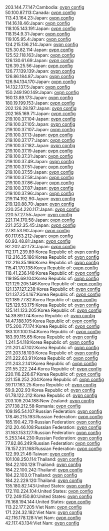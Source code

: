 203.144.77.147:Cambodia: [ovpn config](vpn/203_144_77_147.ovpn)  
50.100.87.113:Canada: [ovpn config](vpn/50_100_87_113.ovpn)  
113.43.164.23:Japan: [ovpn config](vpn/113_43_164_23.ovpn)  
114.16.18.46:Japan: [ovpn config](vpn/114_16_18_46.ovpn)  
118.105.143.191:Japan: [ovpn config](vpn/118_105_143_191.ovpn)  
118.154.9.31:Japan: [ovpn config](vpn/118_154_9_31.ovpn)  
119.105.95.4:Japan: [ovpn config](vpn/119_105_95_4.ovpn)  
124.215.136.214:Japan: [ovpn config](vpn/124_215_136_214.ovpn)  
125.30.82.114:Japan: [ovpn config](vpn/125_30_82_114.ovpn)  
125.52.118.163:Japan: [ovpn config](vpn/125_52_118_163.ovpn)  
126.130.61.69:Japan: [ovpn config](vpn/126_130_61_69.ovpn)  
126.39.25.56:Japan: [ovpn config](vpn/126_39_25_56.ovpn)  
126.77.139.139:Japan: [ovpn config](vpn/126_77_139_139.ovpn)  
126.86.184.87:Japan: [ovpn config](vpn/126_86_184_87.ovpn)  
126.94.134.170:Japan: [ovpn config](vpn/126_94_134_170.ovpn)  
14.132.137.5:Japan: [ovpn config](vpn/14_132_137_5.ovpn)  
150.249.190.149:Japan: [ovpn config](vpn/150_249_190_149.ovpn)  
160.13.89.173:Japan: [ovpn config](vpn/160_13_89_173.ovpn)  
180.19.199.153:Japan: [ovpn config](vpn/180_19_199_153.ovpn)  
202.126.28.197:Japan: [ovpn config](vpn/202_126_28_197.ovpn)  
202.165.169.71:Japan: [ovpn config](vpn/202_165_169_71.ovpn)  
219.100.37.104:Japan: [ovpn config](vpn/219_100_37_104.ovpn)  
219.100.37.105:Japan: [ovpn config](vpn/219_100_37_105.ovpn)  
219.100.37.107:Japan: [ovpn config](vpn/219_100_37_107.ovpn)  
219.100.37.13:Japan: [ovpn config](vpn/219_100_37_13.ovpn)  
219.100.37.177:Japan: [ovpn config](vpn/219_100_37_177.ovpn)  
219.100.37.182:Japan: [ovpn config](vpn/219_100_37_182.ovpn)  
219.100.37.19:Japan: [ovpn config](vpn/219_100_37_19.ovpn)  
219.100.37.31:Japan: [ovpn config](vpn/219_100_37_31.ovpn)  
219.100.37.49:Japan: [ovpn config](vpn/219_100_37_49.ovpn)  
219.100.37.51:Japan: [ovpn config](vpn/219_100_37_51.ovpn)  
219.100.37.55:Japan: [ovpn config](vpn/219_100_37_55.ovpn)  
219.100.37.58:Japan: [ovpn config](vpn/219_100_37_58.ovpn)  
219.100.37.86:Japan: [ovpn config](vpn/219_100_37_86.ovpn)  
219.100.37.87:Japan: [ovpn config](vpn/219_100_37_87.ovpn)  
219.100.37.96:Japan: [ovpn config](vpn/219_100_37_96.ovpn)  
219.114.192.90:Japan: [ovpn config](vpn/219_114_192_90.ovpn)  
219.120.88.70:Japan: [ovpn config](vpn/219_120_88_70.ovpn)  
220.254.220.117:Japan: [ovpn config](vpn/220_254_220_117.ovpn)  
220.57.27.55:Japan: [ovpn config](vpn/220_57_27_55.ovpn)  
221.114.170.58:Japan: [ovpn config](vpn/221_114_170_58.ovpn)  
221.252.35.45:Japan: [ovpn config](vpn/221_252_35_45.ovpn)  
27.81.53.90:Japan: [ovpn config](vpn/27_81_53_90.ovpn)  
60.117.63.212:Japan: [ovpn config](vpn/60_117_63_212.ovpn)  
60.93.48.81:Japan: [ovpn config](vpn/60_93_48_81.ovpn)  
92.202.42.173:Japan: [ovpn config](vpn/92_202_42_173.ovpn)  
112.171.239.89:Korea Republic of: [ovpn config](vpn/112_171_239_89.ovpn)  
112.216.35.186:Korea Republic of: [ovpn config](vpn/112_216_35_186.ovpn)  
112.216.35.186:Korea Republic of: [ovpn config](vpn/112_216_35_186.ovpn)  
115.41.170.138:Korea Republic of: [ovpn config](vpn/115_41_170_138.ovpn)  
118.41.236.148:Korea Republic of: [ovpn config](vpn/118_41_236_148.ovpn)  
119.195.69.104:Korea Republic of: [ovpn config](vpn/119_195_69_104.ovpn)  
121.129.205.146:Korea Republic of: [ovpn config](vpn/121_129_205_146.ovpn)  
121.137.127.238:Korea Republic of: [ovpn config](vpn/121_137_127_238.ovpn)  
121.137.254.167:Korea Republic of: [ovpn config](vpn/121_137_254_167.ovpn)  
121.189.77.82:Korea Republic of: [ovpn config](vpn/121_189_77_82.ovpn)  
125.129.53.175:Korea Republic of: [ovpn config](vpn/125_129_53_175.ovpn)  
125.141.123.205:Korea Republic of: [ovpn config](vpn/125_141_123_205.ovpn)  
14.39.89.174:Korea Republic of: [ovpn config](vpn/14_39_89_174.ovpn)  
14.47.188.105:Korea Republic of: [ovpn config](vpn/14_47_188_105.ovpn)  
175.200.77.174:Korea Republic of: [ovpn config](vpn/175_200_77_174.ovpn)  
183.101.100.154:Korea Republic of: [ovpn config](vpn/183_101_100_154.ovpn)  
183.99.115.65:Korea Republic of: [ovpn config](vpn/183_99_115_65.ovpn)  
1.241.54.118:Korea Republic of: [ovpn config](vpn/1_241_54_118.ovpn)  
211.201.47.102:Korea Republic of: [ovpn config](vpn/211_201_47_102.ovpn)  
211.203.18.103:Korea Republic of: [ovpn config](vpn/211_203_18_103.ovpn)  
211.222.63.91:Korea Republic of: [ovpn config](vpn/211_222_63_91.ovpn)  
211.243.2.141:Korea Republic of: [ovpn config](vpn/211_243_2_141.ovpn)  
211.55.222.244:Korea Republic of: [ovpn config](vpn/211_55_222_244.ovpn)  
220.116.226.67:Korea Republic of: [ovpn config](vpn/220_116_226_67.ovpn)  
221.158.252.204:Korea Republic of: [ovpn config](vpn/221_158_252_204.ovpn)  
39.117.163.25:Korea Republic of: [ovpn config](vpn/39_117_163_25.ovpn)  
59.9.202.93:Korea Republic of: [ovpn config](vpn/59_9_202_93.ovpn)  
61.78.122.212:Korea Republic of: [ovpn config](vpn/61_78_122_212.ovpn)  
203.109.204.188:New Zealand: [ovpn config](vpn/203_109_204_188.ovpn)  
217.138.212.58:Romania: [ovpn config](vpn/217_138_212_58.ovpn)  
109.195.54.107:Russian Federation: [ovpn config](vpn/109_195_54_107.ovpn)  
178.46.215.193:Russian Federation: [ovpn config](vpn/178_46_215_193.ovpn)  
185.190.42.79:Russian Federation: [ovpn config](vpn/185_190_42_79.ovpn)  
212.20.46.108:Russian Federation: [ovpn config](vpn/212_20_46_108.ovpn)  
31.163.153.127:Russian Federation: [ovpn config](vpn/31_163_153_127.ovpn)  
5.253.144.230:Russian Federation: [ovpn config](vpn/5_253_144_230.ovpn)  
77.82.86.249:Russian Federation: [ovpn config](vpn/77_82_86_249.ovpn)  
78.157.231.168:Russian Federation: [ovpn config](vpn/78_157_231_168.ovpn)  
122.99.21.46:Taiwan: [ovpn config](vpn/122_99_21_46.ovpn)  
101.108.250.114:Thailand: [ovpn config](vpn/101_108_250_114.ovpn)  
184.22.100.129:Thailand: [ovpn config](vpn/184_22_100_129.ovpn)  
184.22.100.242:Thailand: [ovpn config](vpn/184_22_100_242.ovpn)  
184.22.103.0:Thailand: [ovpn config](vpn/184_22_103_0.ovpn)  
184.22.229.120:Thailand: [ovpn config](vpn/184_22_229_120.ovpn)  
135.180.82.143:United States: [ovpn config](vpn/135_180_82_143.ovpn)  
172.110.224.104:United States: [ovpn config](vpn/172_110_224_104.ovpn)  
172.249.150.80:United States: [ovpn config](vpn/172_249_150_80.ovpn)  
76.168.194.144:United States: [ovpn config](vpn/76_168_194_144.ovpn)  
113.22.177.205:Viet Nam: [ovpn config](vpn/113_22_177_205.ovpn)  
171.224.32.182:Viet Nam: [ovpn config](vpn/171_224_32_182.ovpn)  
42.116.178.128:Viet Nam: [ovpn config](vpn/42_116_178_128.ovpn)  
42.117.43.134:Viet Nam: [ovpn config](vpn/42_117_43_134.ovpn)  
